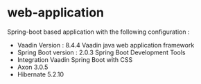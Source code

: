 # web-application


Spring-boot based application with the following configuration :


- Vaadin Version : 8.4.4
Vaadin java web application framework
- Spring Boot version : 2.0.3
Spring Boot Development Tools
- Integration Vaadin Spring Boot with CSS
- Axon 3.0.5
- Hibernate 5.2.10
